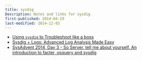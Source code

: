 ```yaml
---
title: sysdig
Description: Notes and links for sysdig
first-published: 2014-04-19
last-modified: 2014-12-03
---
```


*   [Using `sysdig` to Troubleshoot like a boss](http://bencane.com/2014/04/18/using-sysdig-to-troubleshoot-like-a-boss/)
*   [Sysdig + Logs: Advanced Log Analysis Made Easy](http://draios.com/sysdig-plus-logs/)
*   [SysAdvent 2014, Day 3 - So Server, tell me about yourself. An introduction to facter, osquery and sysdig](http://sysadvent.blogspot.com/2014/12/day-3-so-server-tell-me-about-yourself.html)
